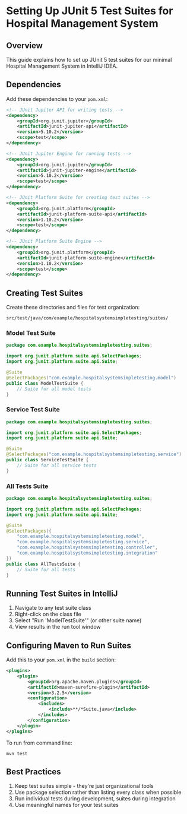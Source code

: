 # Setting Up JUnit 5 Test Suites for Hospital Management System

## Overview

This guide explains how to set up JUnit 5 test suites for our minimal Hospital Management System in IntelliJ IDEA.

## Dependencies

Add these dependencies to your `pom.xml`:

```xml
<!-- JUnit Jupiter API for writing tests -->
<dependency>
    <groupId>org.junit.jupiter</groupId>
    <artifactId>junit-jupiter-api</artifactId>
    <version>5.10.2</version>
    <scope>test</scope>
</dependency>

<!-- JUnit Jupiter Engine for running tests -->
<dependency>
    <groupId>org.junit.jupiter</groupId>
    <artifactId>junit-jupiter-engine</artifactId>
    <version>5.10.2</version>
    <scope>test</scope>
</dependency>

<!-- JUnit Platform Suite for creating test suites -->
<dependency>
    <groupId>org.junit.platform</groupId>
    <artifactId>junit-platform-suite-api</artifactId>
    <version>1.10.2</version>
    <scope>test</scope>
</dependency>

<!-- JUnit Platform Suite Engine -->
<dependency>
    <groupId>org.junit.platform</groupId>
    <artifactId>junit-platform-suite-engine</artifactId>
    <version>1.10.2</version>
    <scope>test</scope>
</dependency>
```

## Creating Test Suites

Create these directories and files for test organization:

```
src/test/java/com/example/hospitalsystemsimpletesting/suites/
```

### Model Test Suite

```java
package com.example.hospitalsystemsimpletesting.suites;

import org.junit.platform.suite.api.SelectPackages;
import org.junit.platform.suite.api.Suite;

@Suite
@SelectPackages("com.example.hospitalsystemsimpletesting.model")
public class ModelTestSuite {
    // Suite for all model tests
}
```

### Service Test Suite

```java
package com.example.hospitalsystemsimpletesting.suites;

import org.junit.platform.suite.api.SelectPackages;
import org.junit.platform.suite.api.Suite;

@Suite
@SelectPackages("com.example.hospitalsystemsimpletesting.service")
public class ServiceTestSuite {
    // Suite for all service tests
}
```

### All Tests Suite

```java
package com.example.hospitalsystemsimpletesting.suites;

import org.junit.platform.suite.api.SelectPackages;
import org.junit.platform.suite.api.Suite;

@Suite
@SelectPackages({
    "com.example.hospitalsystemsimpletesting.model",
    "com.example.hospitalsystemsimpletesting.service",
    "com.example.hospitalsystemsimpletesting.controller",
    "com.example.hospitalsystemsimpletesting.integration"
})
public class AllTestsSuite {
    // Suite for all tests
}
```

## Running Test Suites in IntelliJ

1. Navigate to any test suite class
2. Right-click on the class file
3. Select "Run 'ModelTestSuite'" (or other suite name)
4. View results in the run tool window

## Configuring Maven to Run Suites

Add this to your `pom.xml` in the `build` section:

```xml
<plugins>
    <plugin>
        <groupId>org.apache.maven.plugins</groupId>
        <artifactId>maven-surefire-plugin</artifactId>
        <version>3.2.5</version>
        <configuration>
            <includes>
                <include>**/*Suite.java</include>
            </includes>
        </configuration>
    </plugin>
</plugins>
```

To run from command line:
```
mvn test
```

## Best Practices

1. Keep test suites simple - they're just organizational tools
2. Use package selection rather than listing every class when possible
3. Run individual tests during development, suites during integration
4. Use meaningful names for your test suites 